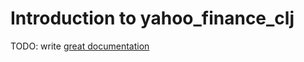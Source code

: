 # Introduction to yahoo_finance_clj

TODO: write [great documentation](http://jacobian.org/writing/what-to-write/)

